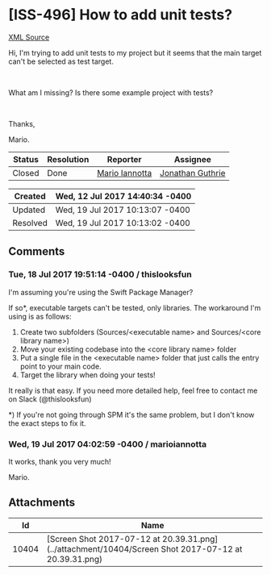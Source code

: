 # [ISS-496] How to add unit tests?

[XML Source](./xml/ISS-496.xml)
<p><p>Hi, I'm trying to add unit tests to my project but it seems that the main target can't be selected as test target.</p>

<p> </p>

<p>What am I missing? Is there some example project with tests?</p>

<p> </p>

<p>Thanks,</p>

<p>Mario.</p></p>





Status|Resolution|Reporter|Assignee
------|----------|--------|--------
Closed|Done|[Mario Iannotta](MarioIannotta)|[Jonathan Guthrie]($jono)





Created|Wed, 12 Jul 2017 14:40:34 -0400
-------|--------------
Updated|Wed, 19 Jul 2017 10:13:07 -0400
Resolved|Wed, 19 Jul 2017 10:13:02 -0400


## Comments




### Tue, 18 Jul 2017 19:51:14 -0400 / thislooksfun 

<p><p>I'm assuming you're using the Swift Package Manager?</p>

<p>If so*, executable targets can't be tested, only libraries. The workaround I'm using is as follows:</p>
<ol>
	<li>Create two subfolders (Sources/&lt;executable name&gt; and Sources/&lt;core library name&gt;)</li>
	<li>Move your existing codebase into the &lt;core library name&gt; folder</li>
	<li>Put a single file in the &lt;executable name&gt; folder that just calls the entry point to your main code.</li>
	<li>Target the library when doing your tests!</li>
</ol>


<p>It really is that easy. If you need more detailed help, feel free to contact me on Slack (@thislooksfun)</p>

<p>*) If you're not going through SPM it's the same problem, but I don't know the exact steps to fix it.</p></p>


### Wed, 19 Jul 2017 04:02:59 -0400 / marioiannotta 

<p><p>It works, thank you very much!</p>

<p>Mario.</p></p>

## Attachments





Id|Name
------|------------
10404|[Screen Shot 2017-07-12 at 20.39.31.png](../attachment/10404/Screen Shot 2017-07-12 at 20.39.31.png)

